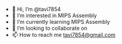 - 👋 Hi, I’m @tavi7854
- 👀 I’m interested in MIPS Assembly
- 🌱 I’m currently learning MIPS Assembly
- 💞️ I’m looking to collaborate on
- 📫 How to reach me tavi7854@gmail.com

<!---
tavi7854/tavi7854 is a ✨ special ✨ repository because its `README.md` (this file) appears on your GitHub profile.
You can click the Preview link to take a look at your changes.
--->
